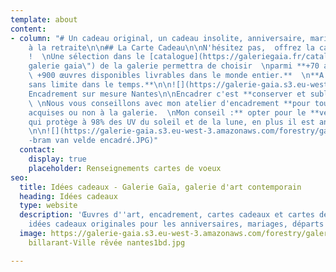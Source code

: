 ```yaml
---
template: about
content:
- column: "# Un cadeau original, un cadeau insolite, anniversaire, mariage, départ
    à la retraite\n\n## La Carte Cadeau\n\nN'hésitez pas,  offrez la carte cadeau
    !  \nUne sélection dans le [catalogue](https://galeriegaia.fr/catalogue/ \"catalogue
    galerie gaia\") de la galerie permettra de choisir  \nparmi **+70 artistes et
    \ +900 œuvres disponibles livrables dans le monde entier.**  \n**A partir de 50€
    sans limite dans le temps.**\n\n![](https://galerie-gaia.s3.eu-west-3.amazonaws.com/forestry/galerie-gaia-nantes-carte-cadeau-recto2.jpg)\n\n##
    Encadrement sur mesure Nantes\n\nEncadrer c'est **conserver et sublimer une œuvre**.
    \ \nNous vous conseillons avec mon atelier d'encadrement **pour toutes œuvres
    acquises ou non à la galerie.  \nMon conseil :** opter pour le **verre musée**
    qui protège à 98% des UV du soleil et de la lune, en plus il est anti-reflet.
    \n\n![](https://galerie-gaia.s3.eu-west-3.amazonaws.com/forestry/galerie gaia
    -bram van velde encadré.JPG)"
  contact:
    display: true
    placeholder: Renseignements cartes de voeux
seo:
  title: Idées cadeaux - Galerie Gaïa, galerie d'art contemporain
  heading: Idées cadeaux
  type: website
  description: 'Œuvres d''art, encadrement, cartes cadeaux et cartes de voeux : des
    idées cadeaux originales pour les anniversaires, mariages, départs à la retraite…'
  image: https://galerie-gaia.s3.eu-west-3.amazonaws.com/forestry/galeriegaia-stpehanie
    billarant-Ville rêvée nantes1bd.jpg

---
```

